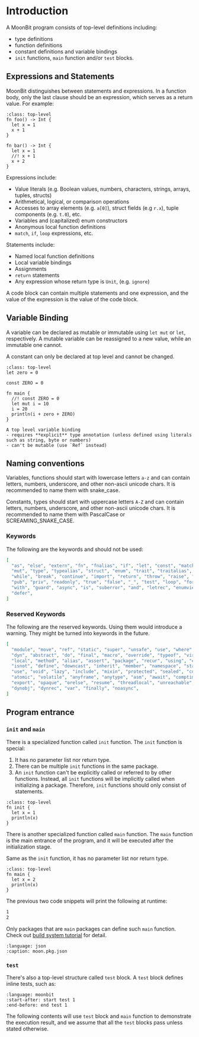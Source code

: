 # Introduction

A MoonBit program consists of top-level definitions including:

- type definitions
- function definitions
- constant definitions and variable bindings
- `init` functions, `main` function and/or `test` blocks.

## Expressions and Statements

MoonBit distinguishes between statements and expressions. In a function body, only the last clause should be an expression, which serves as a return value. For example:

```{code-block} moonbit
:class: top-level
fn foo() -> Int {
  let x = 1
  x + 1
}

fn bar() -> Int {
  let x = 1
  //! x + 1
  x + 2
}
```

Expressions include:

- Value literals (e.g. Boolean values, numbers, characters, strings, arrays, tuples, structs)
- Arithmetical, logical, or comparison operations
- Accesses to array elements (e.g. `a[0]`), struct fields (e.g `r.x`), tuple components (e.g. `t.0`), etc.
- Variables and (capitalized) enum constructors
- Anonymous local function definitions
- `match`, `if`, `loop` expressions, etc.

Statements include:

- Named local function definitions
- Local variable bindings
- Assignments
- `return` statements
- Any expression whose return type is `Unit`, (e.g. `ignore`)

A code block can contain multiple statements and one expression, and the value of the expression is the value of the code block.

## Variable Binding

A variable can be declared as mutable or immutable using `let mut` or `let`, respectively. A mutable variable can be reassigned to a new value, while an immutable one cannot.

A constant can only be declared at top level and cannot be changed.

```{code-block} moonbit
:class: top-level
let zero = 0

const ZERO = 0

fn main {
  //! const ZERO = 0 
  let mut i = 10
  i = 20
  println(i + zero + ZERO)
}
```

```{note}
A top level variable binding 
- requires **explicit** type annotation (unless defined using literals such as string, byte or numbers)
- can't be mutable (use `Ref` instead)
```


## Naming conventions

Variables, functions should start with lowercase letters `a-z` and can contain letters, numbers, underscore, and other non-ascii unicode chars.
It is recommended to name them with snake_case.

Constants, types should start with uppercase letters `A-Z` and can contain letters, numbers, underscore, and other non-ascii unicode chars.
It is recommended to name them with PascalCase or SCREAMING_SNAKE_CASE.

### Keywords

The following are the keywords and should not be used:

```json
[
  "as", "else", "extern", "fn", "fnalias", "if", "let", "const", "match", "using",
  "mut", "type", "typealias", "struct", "enum", "trait", "traitalias", "derive",
  "while", "break", "continue", "import", "return", "throw", "raise", "try", "catch",
  "pub", "priv", "readonly", "true", "false", "_", "test", "loop", "for", "in", "impl",
  "with", "guard", "async", "is", "suberror", "and", "letrec", "enumview", "noraise",
  "defer",
]
```

### Reserved Keywords

The following are the reserved keywords. Using them would introduce a warning.
They might be turned into keywords in the future.

```json
[
  "module", "move", "ref", "static", "super", "unsafe", "use", "where", "await",
  "dyn", "abstract", "do", "final", "macro", "override", "typeof", "virtual", "yield",
  "local", "method", "alias", "assert", "package", "recur", "using", "enumview",
  "isnot", "define", "downcast", "inherit", "member", "namespace", "static", "upcast",
  "use", "void", "lazy", "include", "mixin", "protected", "sealed", "constructor",
  "atomic", "volatile", "anyframe", "anytype", "asm", "await", "comptime", "errdefer",
  "export", "opaque", "orelse", "resume", "threadlocal", "unreachable", "dynclass",
  "dynobj", "dynrec", "var", "finally", "noasync",
]
```

## Program entrance

### `init` and `main`
There is a specialized function called `init` function. The `init` function is special:

1. It has no parameter list nor return type.
2. There can be multiple `init` functions in the same package.
3. An `init` function can't be explicitly called or referred to by other functions. 
Instead, all `init` functions will be implicitly called when initializing a package. Therefore, `init` functions should only consist of statements.

```{code-block} moonbit
:class: top-level
fn init {
  let x = 1
  println(x)
}
```

There is another specialized function called `main` function. The `main` function is the main entrance of the program, and it will be executed after the initialization stage.

Same as the `init` function, it has no parameter list nor return type.

```{code-block} moonbit
:class: top-level
fn main {
  let x = 2
  println(x)
}
```

The previous two code snippets will print the following at runtime:

```bash
1
2
```

Only packages that are `main` packages can define such `main` function. Check out [build system tutorial](/toolchain/moon/tutorial) for detail.

```{literalinclude} /sources/language/src/main/moon.pkg.json
:language: json
:caption: moon.pkg.json
```

### `test`

There's also a top-level structure called `test` block. A `test` block defines inline tests, such as:

```{literalinclude} /sources/language/src/test/top.mbt
:language: moonbit
:start-after: start test 1
:end-before: end test 1
```

The following contents will use `test` block and `main` function to demonstrate the execution result,
and we assume that all the `test` blocks pass unless stated otherwise.